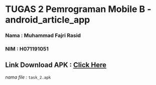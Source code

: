# TUGAS 2 Pemrograman Mobile B - android_article_app

### Nama : Muhammad Fajri Rasid
### NIM  : H071191051

## Link Download APK : <a href="https://drive.google.com/drive/folders/1bdwtyio3PxTUzES3Mgm1yKqmpXKMW_YR?usp=sharing">Click Here</a>
*nama file :*  `task_2.apk`
